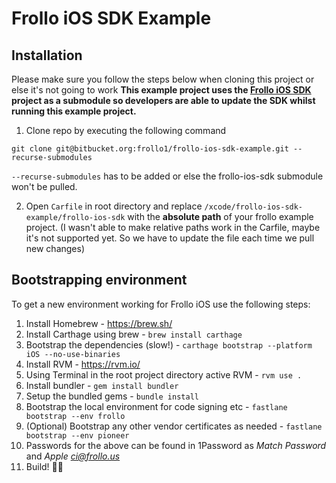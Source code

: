 # Frollo iOS SDK Example

## Installation
Please make sure you follow the steps below when cloning this project or else it's not going to work
**This example project uses the [Frollo iOS SDK](https://bitbucket.org/frollo1/frollo-ios-sdk/src/master/) project as a submodule so developers are able to update the SDK whilst running this example project.**

1. Clone repo by executing the following command
```
git clone git@bitbucket.org:frollo1/frollo-ios-sdk-example.git --recurse-submodules
```
`--recurse-submodules` has to be added or else the frollo-ios-sdk submodule won't be pulled.

2. Open `Carfile` in root directory and replace `/xcode/frollo-ios-sdk-example/frollo-ios-sdk` with the **absolute path** of your frollo example project. (I wasn't able to make relative paths work in the Carfile, maybe it's not supported yet. So we have to update the file each time we pull new changes)  

## Bootstrapping environment

To get a new environment working for Frollo iOS use the following steps:


1. Install Homebrew - https://brew.sh/
2. Install Carthage using brew - `brew install carthage`
3. Bootstrap the dependencies (slow!) - `carthage bootstrap --platform iOS --no-use-binaries`
4. Install RVM - https://rvm.io/
5. Using Terminal in the root project directory active RVM - `rvm use .`
6. Install bundler - `gem install bundler`
7. Setup the bundled gems - `bundle install`
8. Bootstrap the local environment for code signing etc - `fastlane bootstrap --env frollo`
9. (Optional) Bootstrap any other vendor certificates as needed - `fastlane bootstrap --env pioneer`
10. Passwords for the above can be found in 1Password as *Match Password* and *Apple ci@frollo.us*
11. Build! 👷‍♂️
